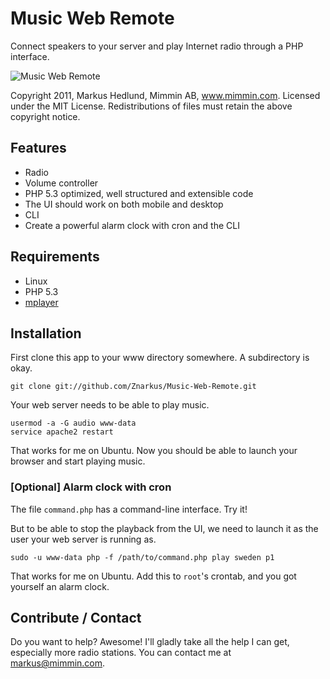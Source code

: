 Music Web Remote
================

Connect speakers to your server and play Internet radio through a PHP interface.

![Music Web Remote](http://labs2.mimmin.com/music-web-remote/screen.png)

Copyright 2011, Markus Hedlund, Mimmin AB, www.mimmin.com. Licensed under the MIT License. Redistributions of files must retain the above copyright notice.



Features
--------

* Radio
* Volume controller
* PHP 5.3 optimized, well structured and extensible code
* The UI should work on both mobile and desktop
* CLI
* Create a powerful alarm clock with cron and the CLI



Requirements
------------

* Linux
* PHP 5.3
* [mplayer](http://www.mplayerhq.hu)



Installation
------------

First clone this app to your www directory somewhere. A subdirectory is okay.

    git clone git://github.com/Znarkus/Music-Web-Remote.git

Your web server needs to be able to play music.

    usermod -a -G audio www-data
    service apache2 restart

That works for me on Ubuntu. Now you should be able to launch your browser and start playing music.


### [Optional] Alarm clock with cron

The file `command.php` has a command-line interface. Try it!

But to be able to stop the playback from the UI, we need to launch it as the user your web server is running as.

    sudo -u www-data php -f /path/to/command.php play sweden p1

That works for me on Ubuntu. Add this to `root`'s crontab, and you got yourself an alarm clock.



Contribute / Contact
--------------------

Do you want to help? Awesome! I'll gladly take all the help I can get, especially more radio stations. You can contact me at markus@mimmin.com.